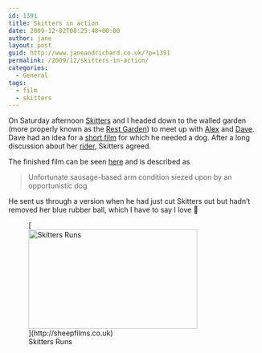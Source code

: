 ```yaml
---
id: 1391
title: Skitters in action
date: 2009-12-02T08:25:48+00:00
author: jane
layout: post
guid: http://www.janeandrichard.co.uk/?p=1391
permalink: /2009/12/skitters-in-action/
categories:
  - General
tags:
  - film
  - skitters
---
```

On Saturday afternoon [Skitters](http://www.janeandrichard.co.uk/tag/skitters/) and I headed down to the walled garden (more properly known as the [Rest Garden](http://www.geograph.org.uk/photo/212005)) to meet up with [Alex](http://www.alexandtheweb.com/) and [Dave](http://sheepfilms.co.uk/). Dave had an idea for a [short film](http://sheepfilms.co.uk/category/shortfilms/) for which he needed a dog. After a long discussion about her [rider](http://en.wikipedia.org/wiki/Rider_(theater)), Skitters agreed.

The finished film can be seen [here](http://sheepfilms.co.uk/2009/12/01/1806/) and is described as 

> Unfortunate sausage-based arm condition siezed upon by an opportunistic dog

He sent us through a version when he had just cut Skitters out but hadn&#8217;t removed her blue rubber ball, which I have to say I love 🙂
  
<figure style="width: 336px" class="wp-caption alignnone">[<img alt="Skitters Runs" src="http://static.janeandrichard.co.uk/images/2009/12/skittersrun.gif" title="Skitters Runs" width="336" height="198" />](http://sheepfilms.co.uk)<figcaption class="wp-caption-text">Skitters Runs</figcaption></figure>